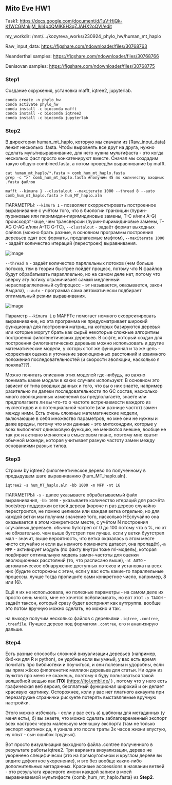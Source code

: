## Mito Eve HW1

Task1: https://docs.google.com/document/d/1uV-HjQk-K1WCGMnkjM_lkI4p4QMIK8H3qZJAHX2oQVI/edit 

my_workdir: /mnt/.../kozyreva_works/230924_phylo_hw/human_mt_haplo

Raw_input_data: https://figshare.com/ndownloader/files/30768763 
 
Neanderthal samples: https://figshare.com/ndownloader/files/30768766 

Denisovan samples: https://figshare.com/ndownloader/files/30768775 

 ### Step1
 Создание окружения, установка mafft, iqtree2, jupyterlab. 
```
conda create -n phylo_hw
conda activate phylo_hw
conda install -c bioconda mafft
conda install -c bioconda iqtree2
conda install -c bioconda jupyterlab
```
### Step2
В директории human_mt_haplo, которую мы скачали из {Raw_input_data} лежит несколько .fasta. Чтобы выровнять все друг на друга, нужно сделать мультивыравнивание, для него нужна мультифаста - это когда несколько фаст просто конкатенируют вместе. Сначал мы создадим такую общую combined.fasta, а потом проведём выравнивание by mafft.

```
cat human_mt_haplo/*.fasta > comb_hum_mt_haplo.fasta
grep -c ">" comb_hum_mt_haplo.fasta #получим 45 по количеству входных .fasta файлов
```

```
mafft --kimura 1 --clustalout --maxiterate 1000 --thread 8 --auto comb_hum_mt_haplo.fasta > hum_MT_haplo.aln
```

ПАРАМЕТРЫ: `--kimura 1` - позволяет скорректировать построенное выравнивание с учётом того, что в биологии транзиции (пурин-пуриновые или пиримидин-пиримидиновые замены, T-C и/или A-G) происходят чаще, чем трансверсии (пурин-пиримидиновые замены, T-AG C-AG и/или A-TC G-TC), `--clustalout` - задаёт формат  выходных файлов (можно брать разные, в основном программы построения деревьев едят все форматы, предлагаемые мафтом), `--maxiterate 1000` - задаёт количество итераций (перестроек) выравнивания.

 ![image](https://github.com/user-attachments/assets/7bb0cc19-bf85-4e0c-83bc-34baefde107e)

`--thread 8` - задаёт количество парллельных потоков (чем больше потоков, тем в теории быстрее пойдёт процесс, потому что N фаайлов будут обрабатывать паралллельно, но на самом деле нет, потому что сверху эту логику ограничивает самый медленный нераспараллеленный субпроцесс - эт называется, оказывается, закон Амдала), `--auto` - программа сама автоматически подбирает оптимальный режим выравнивания. 

![image](https://github.com/user-attachments/assets/6f86174a-d0c9-4695-a91a-bbb86d3d9f26)

Параметр `--kimura 1` в MAFFTе помогает немного скорректировать выравнивание, но эта программа не предусматривает широкий функционал для построения матриц, на которых базируются деревья или которые моргут брать как сырьё некоторые сложные алгоритмы построения филогенетических деревьев. В софте, который создан для построения филогенетических деревьев можно использовать и другие математические модели, у которых тот же функционал и та же цель - корректная оценка и уточнение эволюционных расстояний и взаимного положения последовательностей (и скорости эволюции, насколько я поняла???). 

Можно почитать описания этих моделей где-нибудь, но важно понимать какие модели в каких случаях используют. В основном это зависит от типа входных данных и того, что вы о них знаете, например разительно ли далеки последовательности по GC состав, насколько много эволюционных изменений вы предполагаете, знаете или предполагаете ли вы что-то о частоте встречаемости каждого из нуклеотидов и о потенциальной частоте (или разнице частот) замен между ними. Есть очень сложные математические модели, включающие в себя множество параметров, но мне они не нужны и даже вредны, потому что мои данные - это митохондрии, которые у всех выполняют одинаковую функцию, не меняются внешне, вообще не так уж и активно меняются в смысловом плане, поэтому мне хватит обычной можеди, которая учитывает разную частоту замен между основаниями разных типов. 

### Step3
Строим by iqtree2 филогенетическое дерево по полученному в предыдущем шаге выравниванию {hum_MT_haplo.aln}.  

```
iqtree2 -s hum_MT_haplo.aln -bb 1000 -m MFP -nt 16
```
ПАРАМЕТРЫ: `-s` - далее указываете обрабатываемый файл выравнивания, `-bb 1000` - указываете количество итераций для расчёта bootstrep поддержки ветвей дерева (короче n раз дерево случайно перестроится, не помню целиком или каждая ветка отдельно, но для каждой ветки мы получим значение того, насколько НЕслучайно она оказывается в этом конкретносм месте, с учётом N построения случайных деревьев. обычно бутстреп от 0 до 100 потому что в %, но эт не обязательно. чем выше бутстреп тем лучше. если у ветки буутстреп мал - значит, выше вероятность, что ветка оказалась в этом месте чисто случайно и если вы немного поменяете датасет, она пропадёт),`-m MFP` - активирует модуль (по факту внутри тоже ml-модель), которая подбирает оптимальную модель замен-частоты для оценки эволюционных расстояний (то, что расписано выше),`-nt AUTO` - автоматическое обнаружение доступных потоков и установка на всех них (будьте осторожны с этим, если у вас есть какие-то параллельные процессы. лучше тогда пропишите сами конкретное число, например, 8 или 16). 

Ещё я их не использовала, но полезные параметры - на самом деле их просто оень много, мне не хочется всёвписывать, но вот этот `-o TAXON` - задаёт таксон, который сразу будет воспринят как аутгруппа. вообще это потом вручную можно сделать, но можно и так.

на выходе получим несколько файлов с деревьями `.iqtree`, `.contree`, `.treefile`. Лучшее дерево под форматом `.contree`, его и анализирую дальше. 

### Step4
Есть разные спосообы сложной визуализации деревьев (например, биб-ки для R и python), он удобны если вы умный, у вас есть время почитать про библиотеки и поучиться, и они полезны и удоробны, если вы прям жёско филогенетик миллион деревьев для статьи. Ни один из пунктов про меня не скажешь, поэтому я буду пользоваться такой волшебной вещью как **ITOl** (https://itol.embl.de/ ) , потому что у него есть графическая веб версия, бесплатный функционал широкий и он делает красивую картинку. Осторожнее, коли у вас нет платного аккаунта при перезагрузке странички рискуете потерять выставляемые вручную настройки. 

Этого можно избежать - если у вас есть а) шаблоны для метаданных (у меня есть), б) вы знаете, что можно сделать заблаговременный экспорт всех настроек через маленькую менюшку экспорта (там не только экспорт картинок да, я узнала это после траты 3х часов жизни впустую, ну опыт - сын ошибок трудных). 

Вот просто визуализация выходного файла .contree полученного в результате работы iqtree2. Три варианта визуализации, дерево не укоренено специфически (это на прямоугольном и круглом дереве вы видите дефолтное укоренение), и это без вообще каких-либо дополнительных метаданных. Красивые accsessions в названии ветвей - это результата красивого имени каждой записи в моей выравниваемой мультифасте {comb_hum_mt_haplo.fasta} из **Step2**. 
